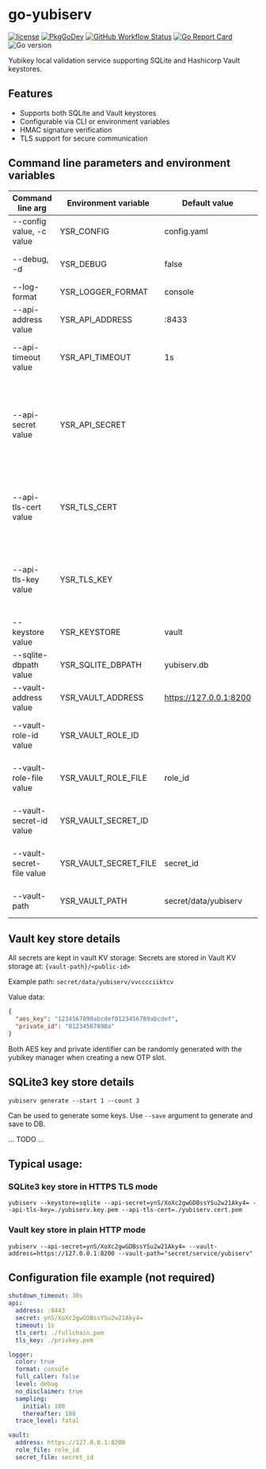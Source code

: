# go-yubiserv

[![license](https://img.shields.io/github/license/archaron/go-yubiserv.svg)](https://github.com/archaron/go-yubiserv/blob/main/LICENSE)
[![PkgGoDev](https://pkg.go.dev/badge/mod/github.com/archaron/go-yubiserv)](https://pkg.go.dev/mod/github.com/archaron/go-yubiserv)
[![GitHub Workflow Status](https://github.com/archaron/go-yubiserv/actions/workflows/go.yml/badge.svg)](https://github.com/archaron/go-yubiserv/actions/workflows/go.yml)
[![Go Report Card](https://goreportcard.com/badge/github.com/archaron/go-yubiserv)](https://goreportcard.com/report/github.com/archaron/go-yubiserv)
![Go version](https://img.shields.io/github/go-mod/go-version/archaron/go-yubiserv?style=flat&label=Go%20%3E%3D)

Yubikey local validation service supporting SQLite and Hashicorp Vault keystores.

## Features

- Supports both SQLite and Vault keystores
- Configurable via CLI or environment variables
- HMAC signature verification
- TLS support for secure communication

## Command line parameters and environment variables 

| Command line arg          | Environment variable  | Default value          | Description                                                                   |
|---------------------------|-----------------------|------------------------|-------------------------------------------------------------------------------|
| --config value, -c value  | YSR_CONFIG            | config.yaml            | Configuration file name                                                       |
| --debug, -d               | YSR_DEBUG             | false                  | Enable debug log messages                                                     |
| --log-format              | YSR_LOGGER_FORMAT     | console                | Log format: console/json                                                      |
| --api-address value       | YSR_API_ADDRESS       | :8433                  | Validation API bind address                                                   |
| --api-timeout value       | YSR_API_TIMEOUT       | 1s                     | Validation API connect/read timeout                                           |
| --api-secret value        | YSR_API_SECRET        |                        | Base64-encoded string for HMAC signature verification, empty to disable check |
| --api-tls-cert value      | YSR_TLS_CERT          |                        | Validation API TLS certificate file path. If empty, will use HTTP mode        |
| --api-tls-key value       | YSR_TLS_KEY           |                        | Validation API TLS private key file path. If empty, will use HTTP mode        |
| --keystore value          | YSR_KEYSTORE          | vault                  | Key store: vault/sqlite                                                       |
| --sqlite-dbpath value     | YSR_SQLITE_DBPATH     | yubiserv.db            | SQLite3 database path                                                         |
| --vault-address value     | YSR_VAULT_ADDRESS     | https://127.0.0.1:8200 | Vault server address                                                          |
| --vault-role-id value     | YSR_VAULT_ROLE_ID     |                        | role_id for Vault auth, overrides role-file                                   |
| --vault-role-file value   | YSR_VAULT_ROLE_FILE   | role_id                | Path to file containing role_id for Vault auth                                |
| --vault-secret-id value   | YSR_VAULT_SECRET_ID   |                        | secret_id for Vault auth, overrides secret-id                                 |
| --vault-secret-file value | YSR_VAULT_SECRET_FILE | secret_id              | Path to file containing secret_id for Vault auth                              |
| --vault-path              | YSR_VAULT_PATH        | secret/data/yubiserv   | Vault path to KV secrets store                                                |

## Vault key store details
All secrets are kept in vault KV storage:
Secrets are stored in Vault KV storage at:
```{vault-path}/<public-id>```

Example path:
```secret/data/yubiserv/vvcccciiktcv```

Value data: 
```json
{
  "aes_key": "1234567890abcdef0123456789abcdef",
  "private_id": "01234567890a"
}
```

Both AES key and private identifier can be randomly generated with the yubikey manager when creating a new OTP slot.

## SQLite3 key store details

```yubiserv generate --start 1 --count 3```

Can be used to generate some keys. Use ```--save``` argument to generate and save to DB.

... TODO ...

## Typical usage:
### SQLite3 key store in HTTPS TLS mode
```yubiserv --keystore=sqlite --api-secret=ynS/XoXc2gwGDBssYSu2w21Aky4= --api-tls-key=./yubiserv.key.pem --api-tls-cert=./yubiserv.cert.pem```

### Vault key store in plain HTTP mode
```yubiserv --api-secret=ynS/XoXc2gwGDBssYSu2w21Aky4= --vault-address=https://127.0.0.1:8200 --vault-path="secret/service/yubiserv"```


## Configuration file example (not required)
```yaml
shutdown_timeout: 30s
api:
  address: :8443
  secret: ynS/XoXc2gwGDBssYSu2w21Aky4=
  timeout: 1s
  tls_cert: ./fullchain.pem
  tls_key: ./privkey.pem

logger:
  color: true
  format: console
  full_caller: false
  level: debug
  no_disclaimer: true
  sampling:
    initial: 100
    thereafter: 100
  trace_level: fatal

vault:
  address: https://127.0.0.1:8200
  role_file: role_id
  secret_file: secret_id
```

